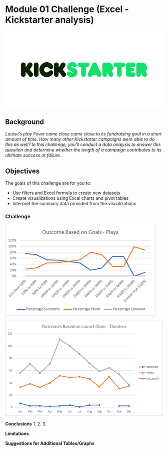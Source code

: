 # Module 01 Challenge (Excel - Kickstarter analysis)
![](images/kickstarter.jpg)
## Background
*Louise’s play Fever came close came close to its fundraising goal in a short amount of time. How many other Kickstarter campaigns were able to do this as well? In this challenge, you’ll conduct a data analysis to answer this question and determine whether the length of a campaign contributes to its ultimate success or failure.*

## Objectives
The goals of this challenge are for you to:

- Use filters and Excel formula to create new datasets
- Create visualizations using Excel charts and pivot tables
- Interpret the summary data provided from the visualizations

### Challenge
![](images/outcomes_based_on_goals_plays.png)

![](images/outcomes_based_on_launch_dates_theatres.png)

**Conclusions**
1. 
2. 
3. 

**Limitations**

**Suggestions for Additional Tables/Graphs**
